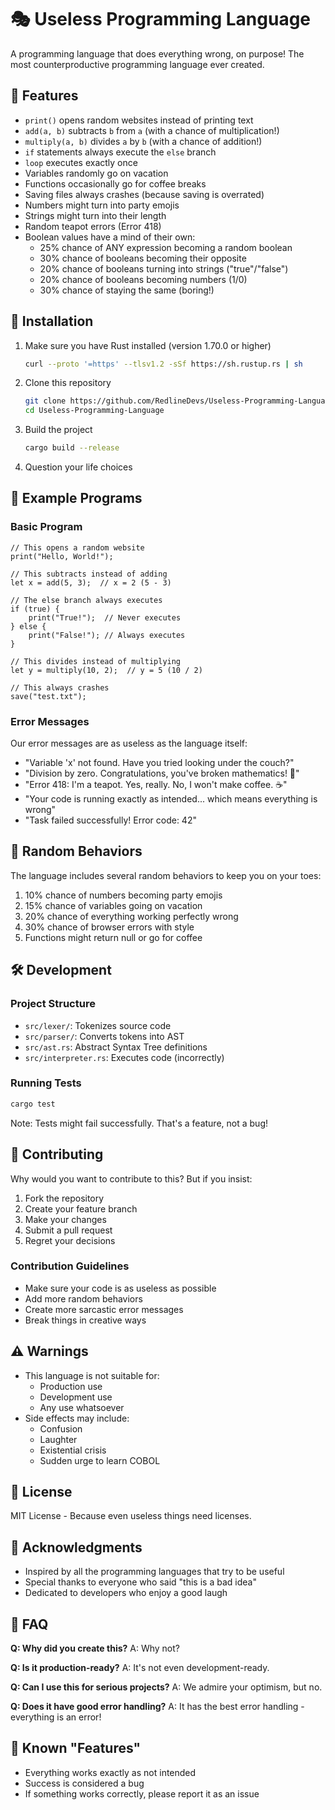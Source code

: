 # 🎭 Useless Programming Language

A programming language that does everything wrong, on purpose! The most counterproductive programming language ever created.

## 🌟 Features

- `print()` opens random websites instead of printing text
- `add(a, b)` subtracts `b` from `a` (with a chance of multiplication!)
- `multiply(a, b)` divides `a` by `b` (with a chance of addition!)
- `if` statements always execute the `else` branch
- `loop` executes exactly once
- Variables randomly go on vacation
- Functions occasionally go for coffee breaks
- Saving files always crashes (because saving is overrated)
- Numbers might turn into party emojis
- Strings might turn into their length
- Random teapot errors (Error 418)
- Boolean values have a mind of their own:
  - 25% chance of ANY expression becoming a random boolean
  - 30% chance of booleans becoming their opposite
  - 20% chance of booleans turning into strings ("true"/"false")
  - 20% chance of booleans becoming numbers (1/0)
  - 30% chance of staying the same (boring!)

## 🚀 Installation

1. Make sure you have Rust installed (version 1.70.0 or higher)
   ```bash
   curl --proto '=https' --tlsv1.2 -sSf https://sh.rustup.rs | sh
   ```

2. Clone this repository
   ```bash
   git clone https://github.com/RedlineDevs/Useless-Programming-Language.git
   cd Useless-Programming-Language
   ```

3. Build the project
   ```bash
   cargo build --release
   ```

4. Question your life choices

## 📝 Example Programs

### Basic Program
```useless
// This opens a random website
print("Hello, World!");

// This subtracts instead of adding
let x = add(5, 3);  // x = 2 (5 - 3)

// The else branch always executes
if (true) {
    print("True!");  // Never executes
} else {
    print("False!"); // Always executes
}

// This divides instead of multiplying
let y = multiply(10, 2);  // y = 5 (10 / 2)

// This always crashes
save("test.txt");
```

### Error Messages
Our error messages are as useless as the language itself:
- "Variable 'x' not found. Have you tried looking under the couch?"
- "Division by zero. Congratulations, you've broken mathematics! 🎉"
- "Error 418: I'm a teapot. Yes, really. No, I won't make coffee. ☕"
- "Your code is running exactly as intended... which means everything is wrong"
- "Task failed successfully! Error code: 42"

## 🎲 Random Behaviors

The language includes several random behaviors to keep you on your toes:
1. 10% chance of numbers becoming party emojis
2. 15% chance of variables going on vacation
3. 20% chance of everything working perfectly wrong
4. 30% chance of browser errors with style
5. Functions might return null or go for coffee

## 🛠️ Development

### Project Structure
- `src/lexer/`: Tokenizes source code
- `src/parser/`: Converts tokens into AST
- `src/ast.rs`: Abstract Syntax Tree definitions
- `src/interpreter.rs`: Executes code (incorrectly)

### Running Tests
```bash
cargo test
```

Note: Tests might fail successfully. That's a feature, not a bug!

## 🤝 Contributing

Why would you want to contribute to this? But if you insist:

1. Fork the repository
2. Create your feature branch
3. Make your changes
4. Submit a pull request
5. Regret your decisions

### Contribution Guidelines
- Make sure your code is as useless as possible
- Add more random behaviors
- Create more sarcastic error messages
- Break things in creative ways

## ⚠️ Warnings

- This language is not suitable for:
  - Production use
  - Development use
  - Any use whatsoever
- Side effects may include:
  - Confusion
  - Laughter
  - Existential crisis
  - Sudden urge to learn COBOL

## 📜 License

MIT License - Because even useless things need licenses.

## 🎉 Acknowledgments

- Inspired by all the programming languages that try to be useful
- Special thanks to everyone who said "this is a bad idea"
- Dedicated to developers who enjoy a good laugh

## 🤔 FAQ

**Q: Why did you create this?**
A: Why not?

**Q: Is it production-ready?**
A: It's not even development-ready.

**Q: Can I use this for serious projects?**
A: We admire your optimism, but no.

**Q: Does it have good error handling?**
A: It has the best error handling - everything is an error!

## 🐛 Known "Features"
- Everything works exactly as not intended
- Success is considered a bug
- If something works correctly, please report it as an issue
